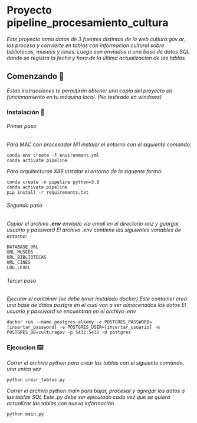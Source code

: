 # Proyecto pipeline_procesamiento_cultura

_Este proyecto toma datos de 3 fuentes distintas de la web cultura.gov.ar, los procesa y convierte en tablas con informacion cultural sobre bibliotecas, museos y cines. Luego son enviados a una base de datos SQL donde se registra la fecha y hora de la última actualizacion de las tablas._

## Comenzando 🚀

_Estas instrucciones te permitirán obtener una copia del proyecto en funcionamiento en tu máquina local. (No testeado en windows)_

### Instalación 🔧

###### Primer paso

_Para MAC con procesador M1 instalar el entorno con el siguiente comando:_

```
conda env create -f environment.yml
conda activate pipeline
```

_Para arquitecturas X86 instalar el entorno de la siguente forma:_

```
conda create -n pipeline python=3.9
conda activate pipeline
pip install -r requirements.txt
```

###### Segundo paso

_Copiar el archivo **.env** enviado via email en el directorio raiz y guargar usuario y password_
_El archivo .env contiene las siguientes variables de entorno:_

```
DATABASE_URL
URL_MUSEOS
URL_BIBLIOTECAS
URL_CINES
LOG_LEVEL
```

###### Tercer paso

_Ejecutar el container (se debe tener instalado docker)_
_Este container crea una base de datos postgre en el cual van a ser almacenados los datos_
_El usuario y password se encuentran en el archivo .env_

```
docker run --name postgres-alkemy -e POSTGRES_PASSWORD=[insertar_password] -e POSTGRES_USER=[insertar_usuario] -e POSTGRES_DB=culturagov -p 5432:5432 -d postgres
```

### Ejecucion ⌨️

_Correr el archivo python para crear las tablas con el siguiente comando, una unica vez_

```
python crear_tablas.py
```

_Correr el archivo python main para bajar, procesar y agregar los datos a las tablas SQL_
_Este .py debe ser ejecutado cada vez que se quiera actualizar las tablas con nueva información_

```
python main.py
```
